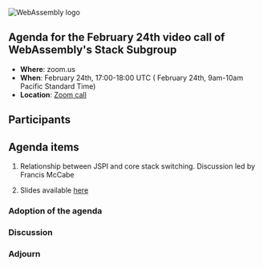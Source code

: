 ![WebAssembly logo](/images/WebAssembly.png)

## Agenda for the February 24th video call of WebAssembly's Stack Subgroup

- **Where**: zoom.us
- **When**:  February 24th, 17:00-18:00 UTC ( February 24th, 9am-10am Pacific Standard Time)
- **Location**: [Zoom call](https://zoom.us/j/91846860726?pwd=NVVNVmpvRVVFQkZTVzZ1dTFEcXgrdz09)


## Participants

## Agenda items

1. Relationship between JSPI and core stack switching. Discussion led by Francis McCabe

2. Slides available [here](https://docs.google.com/presentation/d/1TlQmKoZEx9sA-vbb7JsGjFN5YTkIVKuzn0y13Q_An6E)

### Adoption of the agenda

### Discussion

### Adjourn
